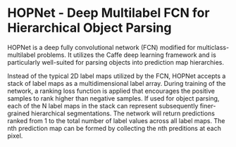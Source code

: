 # HOPNet - Deep Multilabel FCN for Hierarchical Object Parsing

HOPNet is a deep fully convolutional network (FCN) modified for multiclass-multilabel problems. It utilizes the Caffe deep learning framework and is particularly well-suited for parsing objects into prediction map hierarchies.   

Instead of the typical 2D label maps utilized by the FCN, HOPNet accepts a stack of label maps as a multidimensional label array. During training of the network, a ranking loss function is applied that encourages the positive samples to rank higher than negative samples. If used for object parsing, each of the N label maps in the stack can represent subsequently finer-grained hierarchical segmentations. The network will return predictions ranked from 1 to the total number of label values across all label maps. The nth prediction map can be formed by collecting the nth preditions at each pixel. 


